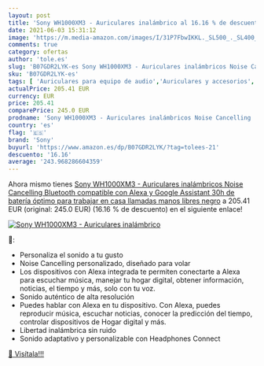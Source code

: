 ```yaml
---
layout: post
title: 'Sony WH1000XM3 - Auriculares inalámbrico al 16.16 % de descuento'
date: 2021-06-03 15:31:12
image: 'https://m.media-amazon.com/images/I/31P7FbwIKKL._SL500_._SL400_.jpg'
comments: true
category: ofertas
author: 'tole.es'
slug: 'B07GDR2LYK-es Sony WH1000XM3 - Auriculares inalámbricos Noise Cancelling...'
sku: 'B07GDR2LYK-es'
tags: [ 'Auriculares para equipo de audio','Auriculares y accesorios','Electrónica','alexa','sony', ]
actualPrice: 205.41 EUR
currency: EUR
price: 205.41
comparePrice: 245.0 EUR
prodname: 'Sony WH1000XM3 - Auriculares inalámbricos Noise Cancelling  Bluetooth  compatible con Alexa y Google Assistant  30h de batería  óptimo para trabajar en casa  llamadas manos libres   negro'
country: 'es'
flag: '🇪🇸'
brand: 'Sony'
buyurl: 'https://www.amazon.es/dp/B07GDR2LYK/?tag=tolees-21'
descuento: '16.16'
average: '243.968286604359'
---
```


Ahora mismo tienes [Sony WH1000XM3 - Auriculares inalámbricos Noise Cancelling  Bluetooth  compatible con Alexa y Google Assistant  30h de batería  óptimo para trabajar en casa  llamadas manos libres   negro](https://www.amazon.es/dp/B07GDR2LYK/?tag=tolees-21) a 205.41 EUR (original: 245.0 EUR) (16.16 %  de descuento) en el siguiente enlace!

[![Sony WH1000XM3 - Auriculares inalámbrico](https://m.media-amazon.com/images/I/31P7FbwIKKL._SL500_._SL400_.jpg)](https://www.amazon.es/dp/B07GDR2LYK/?tag=tolees-21)

🔎:

- Personaliza el sonido a tu gusto
- Noise Cancelling personalizado, diseñado para volar
- Los dispositivos con Alexa integrada te permiten conectarte a Alexa para escuchar música, manejar tu hogar digital, obtener información, noticias, el tiempo y más, solo con tu voz.
- Sonido auténtico de alta resolución
- Puedes hablar con Alexa en tu dispositivo. Con Alexa, puedes reproducir música, escuchar noticias, conocer la predicción del tiempo, controlar dispositivos de Hogar digital y más.
- Libertad inalámbrica sin ruido
- Sonido adaptativo y personalizable con Headphones Connect

[🛒 Visítala!!!](https://www.amazon.es/dp/B07GDR2LYK/?tag=tolees-21)
